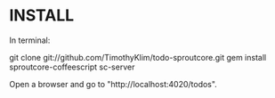 # INSTALL
In terminal:

  git clone git://github.com/TimothyKlim/todo-sproutcore.git
  gem install sproutcore-coffeescript
  sc-server
  
Open a browser and go to "http://localhost:4020/todos".